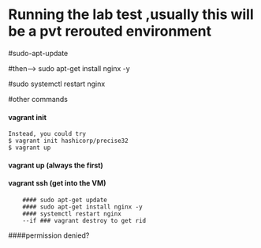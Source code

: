 # Running the lab test ,usually this will be a pvt rerouted environment

#sudo-apt-update

#then--> sudo apt-get install nginx -y

#sudo systemctl restart nginx

#other commands
#### vagrant init
	Instead, you could try
	$ vagrant init hashicorp/precise32
	$ vagrant up

#### vagrant up (always the first)
#### vagrant ssh (get into the VM)
		#### sudo apt-get update
		#### sudo apt-get install nginx -y
		#### systemctl restart nginx
		--if ### vagrant destroy to get rid
####permission denied?